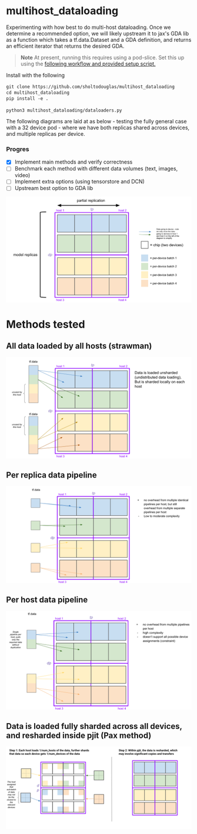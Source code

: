 # multihost_dataloading
Experimenting with how best to do multi-host dataloading. Once we determine a recommended option, we will likely upstream it to jax's GDA lib as a function which takes a tf.data.Dataset and a GDA definition, and returns an efficient iterator that returns the desired GDA.

> **Note**
> At present, running this requires using a pod-slice. Set this up using the [following workflow and provided setup script.](https://github.com/sholtodouglas/multihost_dataloading/blob/main/workflow_setup/cloud_tpu_workflow.md)

Install with the following

```
git clone https://github.com/sholtodouglas/multihost_dataloading
cd multihost_dataloading
pip install -e .

python3 multihost_dataloading/dataloaders.py
```

The following diagrams are laid at as below - testing the fully general case with a 32 device pod - where we have both replicas shared across devices, and multiple replicas per device. 

### Progres
- [x] Implement main methods and verify correctness
- [ ] Benchmark each method with different data volumes (text, images, video)
- [ ] Implement extra options (using tensorstore and DCN)
- [ ] Upstream best option to GDA lib

![image](assets/layout.png)

# Methods tested



## All data loaded by all hosts (strawman)

![image](assets/strawman.png)


## Per replica data pipeline

![image](assets/per_replica.png)

## Per host data pipeline

![image](assets/per_host.png)

## Data is loaded fully sharded across all devices, and resharded inside pjit (Pax method)

![image](assets/pax.png)

